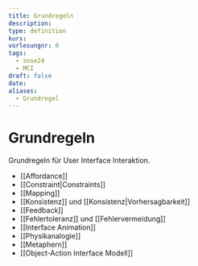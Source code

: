 ```yaml
---
title: Grundregeln
description: 
type: definition
kurs: 
vorlesungnr: 0
tags:
  - sose24
  - MCI
draft: false
date: 
aliases:
  - Grundregel
---
```


# Grundregeln

Grundregeln für User Interface Interaktion.

- [[Affordance]]
- [[Constraint|Constraints]]
- [[Mapping]]
- [[Konsistenz]] und [[Konsistenz|Vorhersagbarkeit]]
- [[Feedback]]
- [[Fehlertoleranz]] und [[Fehlervermeidung]]
- [[Interface Animation]]
- [[Physikanalogie]]
- [[Metaphern]]
- [[Object-Action Interface Modell]]